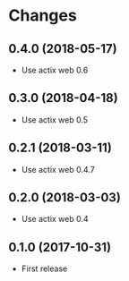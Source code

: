 # Changes

## 0.4.0 (2018-05-17)

* Use actix web 0.6


## 0.3.0 (2018-04-18)

* Use actix web 0.5


## 0.2.1 (2018-03-11)

* Use actix web 0.4.7


## 0.2.0 (2018-03-03)

* Use actix web 0.4


## 0.1.0 (2017-10-31)

* First release
